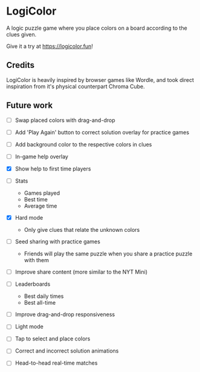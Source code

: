 # LogiColor

A logic puzzle game where you place colors on a board according to the clues given.

Give it a try at https://logicolor.fun!

## Credits

LogiColor is heavily inspired by browser games like Wordle, and took direct inspiration from it's physical counterpart Chroma Cube.

## Future work

- [ ] Swap placed colors with drag-and-drop
- [ ] Add 'Play Again' button to correct solution overlay for practice games
- [ ] Add background color to the respective colors in clues
- [ ] In-game help overlay
- [x] Show help to first time players
- [ ] Stats
  - Games played
  - Best time
  - Average time
- [x] Hard mode
  - Only give clues that relate the unknown colors
- [ ] Seed sharing with practice games
  - Friends will play the same puzzle when you share a practice puzzle with them
- [ ] Improve share content (more similar to the NYT Mini)
- [ ] Leaderboards
  - Best daily times
  - Best all-time
- [ ] Improve drag-and-drop responsiveness
- [ ] Light mode
- [ ] Tap to select and place colors
- [ ] Correct and incorrect solution animations
- [ ] Head-to-head real-time matches




